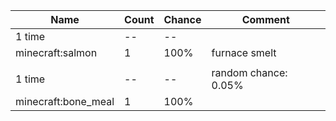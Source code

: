 | Name                | Count | Chance | Comment              |
| ------------------- | ----- | ------ | -------------------- |
| 1 time              |    -- |     -- |                      |
| minecraft:salmon    |     1 |   100% | furnace smelt        |
|                     |       |        |                      |
| 1 time              |    -- |     -- | random chance: 0.05% |
| minecraft:bone_meal |     1 |   100% |                      |